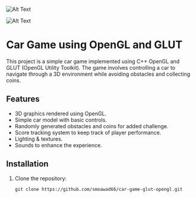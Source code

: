 ![Alt Text](https://github.com/smoawad66/car-game-glut-opengl/blob/main/images/car-game.png)

![Alt Text](https://github.com/smoawad66/car-game-glut-opengl/blob/main/images/car-game-2.png)

# Car Game using OpenGL and GLUT

This project is a simple car game implemented using C++ OpenGL and GLUT (OpenGL Utility Toolkit). The game involves controlling a car to navigate through a 3D environment while avoiding obstacles and collecting coins.

## Features

- 3D graphics rendered using OpenGL.
- Simple car model with basic controls.
- Randomly generated obstacles and coins for added challenge.
- Score tracking system to keep track of player performance.
- Lighting & textures.
- Sounds to enhance the experience.

## Installation

1. Clone the repository:

   ```git clone https://github.com/smoawad66/car-game-glut-opengl.git```
